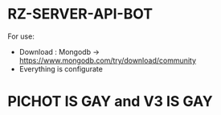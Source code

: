 # RZ-SERVER-API-BOT

For use: 
- Download : Mongodb -> https://www.mongodb.com/try/download/community
- Everything is configurate

# PICHOT IS GAY and V3 IS GAY
